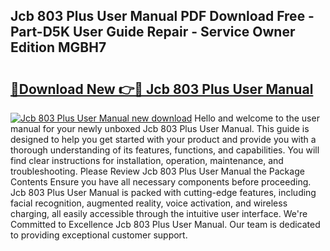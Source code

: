 ## Jcb 803 Plus User Manual PDF Download Free - Part-D5K User Guide Repair - Service Owner Edition MGBH7

# <h2><a href="http://bc64382.oget.top/?id=Jcb+803+Plus+User+Manual">🔗Download New 👉🔴 Jcb 803 Plus User Manual</a></h2>

[![Jcb 803 Plus User Manual new download](https://i.imgur.com/5g1atiW.png)](http://bc64382.oget.top/?id=Jcb+803+Plus+User+Manual)
Hello and welcome to the user manual for your newly unboxed Jcb 803 Plus User Manual. This guide is designed to help you get started with your product and provide you with a thorough understanding of its features, functions, and capabilities. You will find clear instructions for installation, operation, maintenance, and troubleshooting. Please Review Jcb 803 Plus User Manual the Package Contents Ensure you have all necessary components before proceeding. Jcb 803 Plus User Manual is packed with cutting-edge features, including facial recognition, augmented reality, voice activation, and wireless charging, all easily accessible through the intuitive user interface. We're Committed to Excellence Jcb 803 Plus User Manual. Our team is dedicated to providing exceptional customer support.
